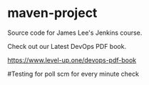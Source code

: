 # maven-project
Source code for James Lee's Jenkins course.

Check out our Latest DevOps PDF book.

https://www.level-up.one/devops-pdf-book

#Testing for poll scm for every minute check
